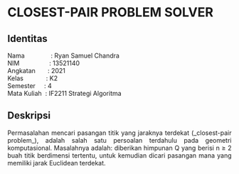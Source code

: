 # CLOSEST-PAIR PROBLEM SOLVER
## Identitas
Nama&nbsp; &nbsp; &nbsp; &nbsp; &nbsp; &nbsp; &nbsp; &nbsp;: Ryan Samuel Chandra<br />
NIM&nbsp; &nbsp; &nbsp; &nbsp; &nbsp; &nbsp; &nbsp; &nbsp; &nbsp;: 13521140<br />
Angkatan&nbsp; &nbsp; &nbsp; &nbsp;: 2021<br />
Kelas&nbsp; &nbsp; &nbsp; &nbsp; &nbsp; &nbsp; &nbsp;: K2<br />
Semester&nbsp; &nbsp; &nbsp;: 4<br />
Mata Kuliah&nbsp; : IF2211 Strategi Algoritma

## Deskripsi
<p align="justify">Permasalahan mencari pasangan titik yang jaraknya terdekat (_closest-pair problem_), adalah salah satu persoalan terdahulu pada geometri komputasional. Masalahnya adalah: diberikan himpunan Q yang berisi n ≥ 2 buah titik berdimensi tertentu, untuk kemudian dicari pasangan mana yang memiliki jarak Euclidean terdekat. </p>
